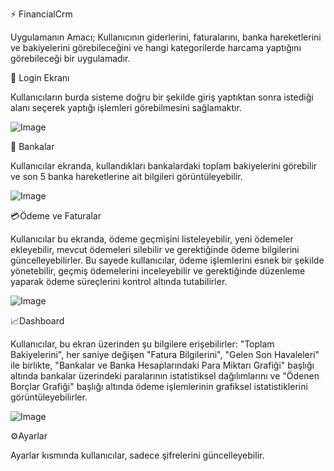 ⚡ FinancialCrm

Uygulamanın Amacı;
Kullanıcının giderlerini, faturalarını, banka hareketlerini ve bakiyelerini görebileceğini ve hangi kategorilerde harcama yaptığını 
görebileceği bir uygulamadır.

🔑 Login Ekranı

Kullanıcıların burda sisteme doğru bir şekilde giriş yaptıktan sonra istediği alanı seçerek yaptığı işlemleri görebilmesini 
sağlamaktır.

![Image](https://github.com/user-attachments/assets/8f94209f-d4e4-4121-87f8-cd5dffc21bca)

🏦 Bankalar

Kullanıcılar ekranda, kullandıkları bankalardaki toplam bakiyelerini görebilir ve son 5 banka hareketlerine ait bilgileri görüntüleyebilir.

![Image](https://github.com/user-attachments/assets/39b6a58e-6289-42dc-b56c-c9543df2b4f6)

💳Ödeme ve Faturalar

Kullanıcılar bu ekranda, ödeme geçmişini listeleyebilir, yeni ödemeler ekleyebilir, mevcut ödemeleri silebilir ve gerektiğinde ödeme bilgilerini güncelleyebilirler. Bu sayede kullanıcılar, ödeme işlemlerini esnek bir şekilde yönetebilir, geçmiş ödemelerini inceleyebilir ve gerektiğinde düzenleme yaparak ödeme süreçlerini kontrol altında tutabilirler.

![Image](https://github.com/user-attachments/assets/3eb53715-c70d-419b-af65-381f45833dfd)

📈Dashboard

Kullanıcılar, bu ekran üzerinden şu bilgilere erişebilirler: "Toplam Bakiyelerini", her saniye değişen "Fatura Bilgilerini", "Gelen Son Havaleleri" ile birlikte, "Bankalar ve Banka Hesaplarındaki Para Miktarı Grafiği" başlığı altında bankalar üzerindeki paralarının istatistiksel dağılımlarını ve "Ödenen Borçlar Grafiği" başlığı altında ödeme işlemlerinin grafiksel istatistiklerini görüntüleyebilirler.

![Image](https://github.com/user-attachments/assets/364ff899-e92f-4e87-97e2-51ef4965dd63)

⚙️Ayarlar

Ayarlar kısmında kullanıcılar, sadece şifrelerini güncelleyebilir.
